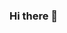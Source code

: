 ### Hi there 👋

<!--
**dvalnn/dvalnn** is a ✨ _special_ ✨ repository because its `README.md` (this file) appears on your GitHub profile.

Here are some ideas to get you started:

- 🔭 I’m currently working on an Arduino project called ColAruco, more details on the project repository.
- 🌱 I’m currently learning c / cpp / arduino
- 👯 I’m looking to collaborate on ...
- 🤔 I’m looking for help with ...
- 💬 Ask me about whatever
- 📫 How to reach me: email
- ⚡ Fun fact: ...
-->
